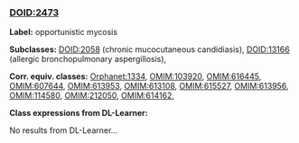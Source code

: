 
### [DOID:2473](http://purl.obolibrary.org/obo/DOID_2473)
**Label:** opportunistic mycosis

**Subclasses:** [DOID:2058](http://purl.obolibrary.org/obo/DOID_2058) (chronic mucocutaneous candidiasis), [DOID:13166](http://purl.obolibrary.org/obo/DOID_13166) (allergic bronchopulmonary aspergillosis), 

**Corr. equiv. classes:** [Orphanet:1334](http://www.orpha.net/ORDO/Orphanet_1334), [OMIM:103920](http://purl.obolibrary.org/obo/OMIM_103920), [OMIM:616445](http://purl.obolibrary.org/obo/OMIM_616445), [OMIM:607644](http://purl.obolibrary.org/obo/OMIM_607644), [OMIM:613953](http://purl.obolibrary.org/obo/OMIM_613953), [OMIM:613108](http://purl.obolibrary.org/obo/OMIM_613108), [OMIM:615527](http://purl.obolibrary.org/obo/OMIM_615527), [OMIM:613956](http://purl.obolibrary.org/obo/OMIM_613956), [OMIM:114580](http://purl.obolibrary.org/obo/OMIM_114580), [OMIM:212050](http://purl.obolibrary.org/obo/OMIM_212050), [OMIM:614162](http://purl.obolibrary.org/obo/OMIM_614162), 

**Class expressions from DL-Learner:**

No results from DL-Learner...



